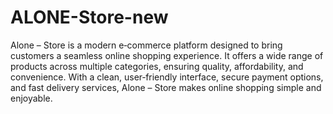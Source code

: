 # ALONE-Store-new 
 Alone – Store is a modern e‑commerce platform designed to bring customers a seamless online shopping experience. It offers a wide range of products across multiple categories, ensuring quality, affordability, and convenience. With a clean, user‑friendly interface, secure payment options, and fast delivery services, Alone – Store makes online shopping simple and enjoyable.

